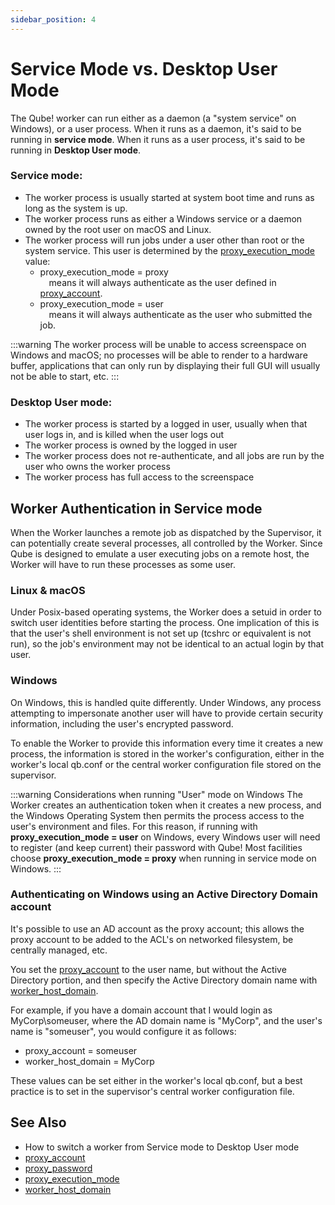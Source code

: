 ```yaml
---
sidebar_position: 4
---
```


# Service Mode vs. Desktop User Mode

The Qube! worker can run either as a daemon (a "system service" on Windows), or a user process.  When it runs as a daemon, it's said to be running in **service mode**.  When it runs as a user process, it's said to be running in **Desktop User mode**.

### Service mode:

* The worker process is usually started at system boot time and runs as long as the system is up.
* The worker process runs as either a Windows service or a daemon owned by the root user on macOS and Linux.
* The worker process will run jobs under a user other than root or the system service. This user is determined by the [proxy_execution_mode](../../configuration-parameter-reference/proxy_execution_mode) value:
	* proxy_execution_mode = proxy \
&emsp;means it will always authenticate as the user defined in [proxy_account](../../configuration-parameter-reference/proxy_account).
	* proxy_execution_mode = user  \
&emsp;means it will always authenticate as the user who submitted the job.

:::warning
The worker process will be unable to access screenspace on Windows and macOS; no processes will be able to render to a hardware buffer, applications that can only run by displaying their full GUI will usually not be able to start, etc.
:::

### Desktop User mode:

* The worker process is started by a logged in user, usually when that user logs in, and is killed when the user logs out
* The worker process is owned by the logged in user
* The worker process does not re-authenticate, and all jobs are run by the user who owns the worker process
* The worker process has full access to the screenspace

## Worker Authentication in Service mode
When the Worker launches a remote job as dispatched by the Supervisor, it can potentially create several processes, all controlled by the Worker. Since Qube is designed to emulate a user executing jobs on a remote host, the Worker will have to run these processes as some user.

### Linux & macOS
Under Posix-based operating systems, the Worker does a setuid in order to switch user identities before starting the process.  One implication of this is that the user's shell environment is not set up (tcshrc or equivalent is not run), so the job's environment may not be identical to an actual login by that user.

### Windows
On Windows, this is handled quite differently. Under Windows, any process attempting to impersonate another user will have to provide certain security information, including the user's encrypted password.

To enable the Worker to provide this information every time it creates a new process, the information is stored in the worker's configuration, either in the worker's local qb.conf or the central worker configuration file stored on the supervisor.

:::warning Considerations when running "User" mode on Windows
The Worker creates an authentication token when it creates a new process, and the Windows Operating System then permits the process access to the user's environment and files.  For this reason, if running with **proxy_execution_mode = user** on Windows, every Windows user will need to register (and keep current) their password with Qube!  Most facilities choose **proxy_execution_mode = proxy**  when running in service mode on Windows.
:::

### Authenticating on Windows using an Active Directory Domain account
It's possible to use an AD account as the proxy account; this allows the proxy account to be added to the ACL's on networked filesystem, be centrally managed, etc.

You set the [proxy_account](../../configuration-parameter-reference/proxy_account) to the user name, but without the Active Directory portion, and then specify the Active Directory domain name with [worker_host_domain](../../configuration-parameter-reference/worker_host_domain).

For example, if you have a domain account that I would login as MyCorp\someuser, where the AD domain name is "MyCorp", and the user's name is "someuser", you would configure it as follows:

* proxy_account = someuser
* worker_host_domain = MyCorp

These values can be set either in the worker's local qb.conf, but a best practice is to set in the supervisor's central worker configuration file.

## See Also
* How to switch a worker from Service mode to Desktop User mode
* [proxy_account](../../configuration-parameter-reference/proxy_account)
* [proxy_password](../../configuration-parameter-reference/proxy_password)
* [proxy_execution_mode](../../configuration-parameter-reference/proxy_execution_mode)
* [worker_host_domain](../../configuration-parameter-reference/worker_host_domain)
